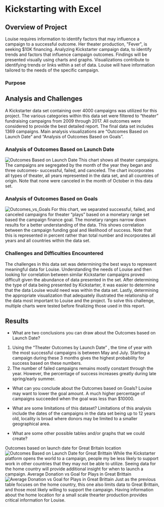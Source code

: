 # Kickstarting with Excel

## Overview of Project

Louise requires information to identify factors that may influence a campaign to a successful outcome.  Her theater production, "Fever", is seeking $10K financing.  Analyzing Kickstarter campaign data, to identify trends and factors that influence campaign outcomes.  Findings will be presented visually using charts and graphs.  Visualizations contribute to identifying trends or links within a set of data.  Louise will have information tailored to the needs of the specific campaign.
   
### Purpose
	  
## Analysis and Challenges
A Kickstarter data set containing over 4000 campaigns was utilized for this project.   The various categories within this data set were filtered to “theater” fundraising campaigns from 2009 through 2017.  All outcomes were considered to provide the best detailed report.  The final data set includes 1369 campaigns.  Main analysis visualizations are “Outcomes Based on Launch Date” and “Analysis of Outcomes Based on Goals”.  

### Analysis of Outcomes Based on Launch Date
![Outcomes Based on Launch Date](https://user-images.githubusercontent.com/79231355/111241940-2675a980-85cc-11eb-808e-c52ebce75d54.png)
This chart shows all theater campaigns.  The campaigns are segregated by the month of the year they began and three outcomes- successful, failed, and canceled.  The chart incorporates all types of theater, all years represented in the data set, and all countries of origin.  Note that none were canceled in the month of October in this data set. 

### Analysis of Outcomes Based on Goals
![Outcomes_vs_Goals](https://user-images.githubusercontent.com/79231355/111241965-355c5c00-85cc-11eb-9851-06bcb54d3f43.png)
For this chart, we separated successful, failed, and canceled campaigns for theater “plays” based on a monetary range set based the campaign finance goal.  The monetary ranges narrow down results for a better understanding of the data.  This shows correlation between the campaign funding goal and likelihood of success.  Note that this is represented in percent rather than total number and incorporates all years and all countries within the data set. 

### Challenges and Difficulties Encountered
The challenges in this data set was determining the best ways to represent meaningful data for Louise.  Understanding the needs of Louise and then looking for correlation between similar Kickstarter campaigns proved difficult given the abundance of data presented in the set.  After determining the type of data being presented by Kickstarter, it was easier to determine that the data Louise would need was within the data set.  Lastly, determining the appropriate visualization that adequately illustrated the relationship of the data most important to Louise and the project.  To solve this challenge, multiple charts were tested before finalizing those used in this report. 

## Results

- What are two conclusions you can draw about the Outcomes based on Launch Date?
1.  Using the “Theater Outcomes by Launch Date” ,  the time of year with the most successful campaigns is between May and July.   Starting a campaign during these 3 months gives the highest probability for success based on these numbers. 
2.  The number of failed campaigns remains mostly constant through the year.  However, the percentage of success increases greatly during late spring/early summer. 
- What can you conclude about the Outcomes based on Goals?
Louise may want to lower the goal amount.  A much higher percentage of campaigns succeeded when the goal was less than $10000.    

- What are some limitations of this dataset?
Limitations of this analysis include the dates of the campaigns in the data set being up to 12 years old, locality is broad where donors may be limited to a smaller geographical area.  

- What are some other possible tables and/or graphs that we could create?
 
Outcomes based on launch date for Great Britain location
![Outcomes Based on Launch Date for Great Brittain](https://user-images.githubusercontent.com/79231355/111242078-6d639f00-85cc-11eb-81cd-c27b6ad03464.png)
While the Kickstarter platform opens the world to a campaign, people my be less likely to support work in other countries that they may not be able to utilize.  Seeing data for the home country will provide additional insight for when to launch a campaign. 
Average Donation vs Goal for Plays in Great Brittain
![Average Donation vs Goal for Plays in Great Brittain](https://user-images.githubusercontent.com/79231355/111242264-d519ea00-85cc-11eb-8172-e14147100fcc.png)
Just as the previous table focuses on the home country, this one also limits data to Great Brittain, and those most likely willing to support the campaign.  Having information about the home location for a small scale thearter production provides critical information for Louise. 
